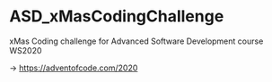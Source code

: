 # ASD_xMasCodingChallenge

xMas Coding challenge for Advanced Software Development course WS2020

-> https://adventofcode.com/2020
